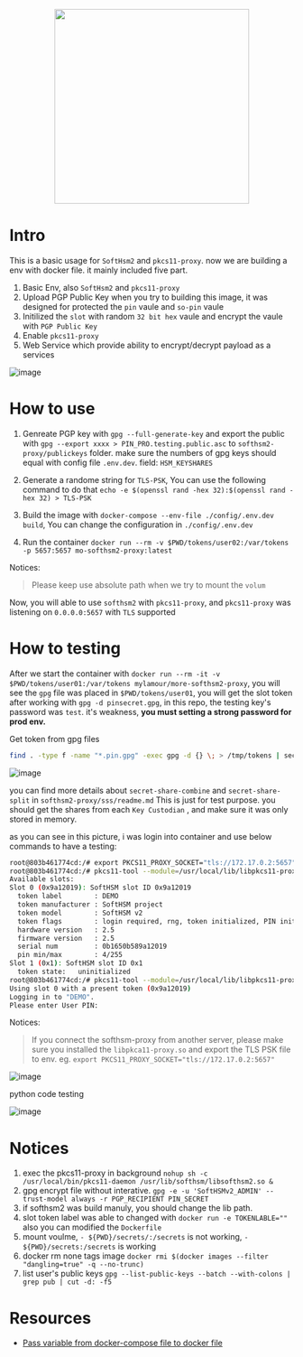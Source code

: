

<p align="center">
  <img src="https://user-images.githubusercontent.com/12653147/99629727-75269300-2a73-11eb-8dce-16550c9ee1ce.png"  width=345/>
</p>



# Intro

This is a basic usage for `SoftHsm2` and `pkcs11-proxy`. now we are building a env with docker file. it mainly included five part. 
1. Basic Env, also `SoftHsm2` and `pkcs11-proxy` 
2. Upload PGP Public Key when you try to building this image, it was designed for protected the `pin` vaule and `so-pin` vaule
3. Initilized the `slot` with random `32 bit hex` vaule and encrypt the vaule with `PGP Public Key`
4. Enable `pkcs11-proxy`
5. Web Service which provide ability to encrypt/decrypt payload as a services

![image](https://user-images.githubusercontent.com/12653147/100545213-b9950880-3295-11eb-905f-f0d466cc9f2d.png)


# How to use

1. Genreate PGP key with `gpg --full-generate-key` and export the public with `gpg --export xxxx > PIN_PRO.testing.public.asc` to `softhsm2-proxy/publickeys` folder.   make sure the numbers of gpg keys should equal with config file `.env.dev`. field: `HSM_KEYSHARES`

2. Generate a randome string for `TLS-PSK`,  You can use the following command to do that `echo -e $(openssl rand -hex 32):$(openssl rand -hex 32) > TLS-PSK`

3. Build the image with `docker-compose --env-file ./config/.env.dev build`, You can change the configuration in `./config/.env.dev`

4. Run the container `docker run --rm -v $PWD/tokens/user02:/var/tokens -p 5657:5657 mo-softhsm2-proxy:latest`

Notices:
>  Please keep use absolute path when we try to mount the `volum`

Now, you will able to use `softhsm2` with `pkcs11-proxy`, and `pkcs11-proxy` was listening on `0.0.0.0:5657` with `TLS` supported

# How to testing

After we start the container with `docker run --rm -it -v $PWD/tokens/user01:/var/tokens mylamour/more-softhsm2-proxy`, you will see the `gpg` file was placed in `$PWD/tokens/user01`, you will get the slot token after working with `gpg -d pinsecret.gpg`, in this repo, the testing key's password was `test`. it's weakness, **you must setting a strong password for prod env.**

Get token from gpg files 
```bash
find . -type f -name "*.pin.gpg" -exec gpg -d {} \; > /tmp/tokens | secret-share-combine 
```

![image](https://user-images.githubusercontent.com/12653147/100181707-da680180-2f15-11eb-8978-fd768375360f.png)


you can find more details about `secret-share-combine` and `secret-share-split` in `softhsm2-proxy/sss/readme.md`
This is just for test purpose. you should get the shares from each `Key Custodian` , and make sure it was only stored in memory.

as you can see in this picture, i was login into container and use below commands to have a testing:
```bash
root@803b461774cd:/# export PKCS11_PROXY_SOCKET="tls://172.17.0.2:5657"
root@803b461774cd:/# pkcs11-tool --module=/usr/local/lib/libpkcs11-proxy.so -L
Available slots:
Slot 0 (0x9a12019): SoftHSM slot ID 0x9a12019
  token label        : DEMO
  token manufacturer : SoftHSM project
  token model        : SoftHSM v2
  token flags        : login required, rng, token initialized, PIN initialized, other flags=0x20
  hardware version   : 2.5
  firmware version   : 2.5
  serial num         : 0b1650b589a12019
  pin min/max        : 4/255
Slot 1 (0x1): SoftHSM slot ID 0x1
  token state:   uninitialized
root@803b461774cd:/# pkcs11-tool --module=/usr/local/lib/libpkcs11-proxy.so -O -l
Using slot 0 with a present token (0x9a12019)
Logging in to "DEMO".
Please enter User PIN:
```

Notices:
> If you connect the softhsm-proxy from another server, please make sure you installed the `libpkca11-proxy.so` and export the TLS PSK file to env. eg. `export PKCS11_PROXY_SOCKET="tls://172.17.0.2:5657"`

![image](https://user-images.githubusercontent.com/12653147/99552255-c1cc8880-29f7-11eb-8bb3-d44c88926be8.png)


python code testing

![image](https://user-images.githubusercontent.com/12653147/100539438-6c9f3b00-3271-11eb-9153-ee2a92fbf3b4.png)


# Notices

1. exec the pkcs11-proxy in background
`nohup sh -c /usr/local/bin/pkcs11-daemon /usr/lib/softhsm/libsofthsm2.so &`
2. gpg encrypt file without interative.
    `gpg -e -u 'SoftHSMv2_ADMIN' --trust-model always -r PGP_RECIPIENT PIN_SECRET`
3. if softhsm2 was build manuly, you should change the lib path.
4. slot token label was able to changed with `docker run -e TOKENLABLE=""` also you can modified the `Dockerfile`
5. mount voulme,  `- ${PWD}/secrets/:/secrets` is not working, `- ${PWD}/secrets:/secrets` is working
6. docker rm none tags image `docker rmi $(docker images --filter "dangling=true" -q --no-trunc)`
7. list user's public keys `gpg --list-public-keys --batch --with-colons | grep pub | cut -d: -f5`

# Resources
* [Pass variable from docker-compose file to docker file](https://github.com/docker/compose/issues/5600)

